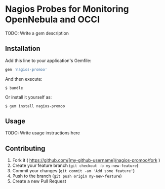 # Nagios Probes for Monitoring OpenNebula and OCCI

TODO: Write a gem description

## Installation

Add this line to your application's Gemfile:

```ruby
gem 'nagios-promoo'
```

And then execute:

    $ bundle

Or install it yourself as:

    $ gem install nagios-promoo

## Usage

TODO: Write usage instructions here

## Contributing

1. Fork it ( https://github.com/[my-github-username]/nagios-promoo/fork )
2. Create your feature branch (`git checkout -b my-new-feature`)
3. Commit your changes (`git commit -am 'Add some feature'`)
4. Push to the branch (`git push origin my-new-feature`)
5. Create a new Pull Request

